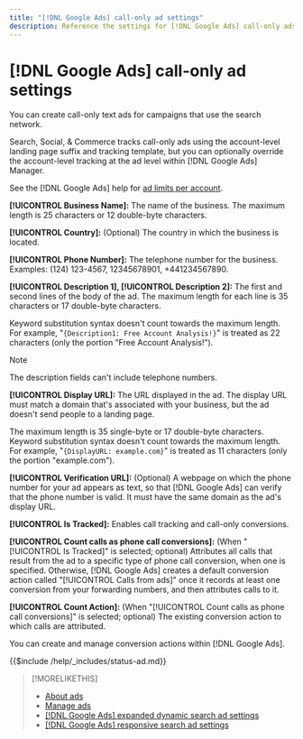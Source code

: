```yaml
---
title: "[!DNL Google Ads] call-only ad settings"
description: Reference the settings for [!DNL Google Ads] call-only ads.
---
```

# [!DNL Google Ads] call-only ad settings

You can create call-only text ads for campaigns that use the search network.

Search, Social, & Commerce tracks call-only ads using the account-level landing page suffix and tracking template, but you can optionally override the account-level tracking at the ad level within [!DNL Google Ads] Manager.

See the [!DNL Google Ads] help for [ad limits per account](https://support.google.com/google-ads/answer/6372658?hl=en).

<!-- ## Call-only Ad -->

<!-- hiding section header since there's only one section -->

**[!UICONTROL Business Name]:** The name of the business. The maximum length is 25 characters or 12 double-byte characters.

**[!UICONTROL Country]:** (Optional) The country in which the business is located.

**[!UICONTROL Phone Number]:** The telephone number for the business. Examples: (124) 123-4567, 12345678901, +441234567890.

**[!UICONTROL Description 1], [!UICONTROL Description 2]:** The first and second lines of the body of the ad. The maximum length for each line is 35 characters or 17 double-byte characters.

Keyword substitution syntax doesn't count towards the maximum length. For example, "`{Description1: Free Account Analysis!}`" is treated as 22 characters (only the portion "Free Account Analysis\!").

>[!NOTE]
>
>The description fields can't include telephone numbers.

**[!UICONTROL Display URL]:** The URL displayed in the ad. The display URL must match a domain that's associated with your business, but the ad doesn't send people to a landing page.

The maximum length is 35 single-byte or 17 double-byte characters. Keyword substitution syntax doesn't count towards the maximum length. For example, "`{DisplayURL: example.com}`" is treated as 11 characters (only the portion "example.com").

**[!UICONTROL Verification URL]:** (Optional) A webpage on which the phone number for your ad appears as text, so that [!DNL Google Ads] can verify that the phone number is valid. It must have the same domain as the ad's display URL.

**[!UICONTROL Is Tracked]:** Enables call tracking and call-only conversions.

**[!UICONTROL Count calls as phone call conversions]:** (When "[!UICONTROL Is Tracked]" is selected; optional) Attributes all calls that result from the ad to a specific type of phone call conversion, when one is specified. Otherwise, [!DNL Google Ads] creates a default conversion action called "[!UICONTROL Calls from ads]" once it records at least one conversion from your forwarding numbers, and then attributes calls to it.

**[!UICONTROL Count Action]:** (When "[!UICONTROL Count calls as phone call conversions]" is selected; optional)  The existing conversion action to which calls are attributed.

You can create and manage conversion actions within [!DNL Google Ads].

<!-- **[!UICONTROL Status]:** -->

{{$include /help/_includes/status-ad.md}}
 
>[!MORELIKETHIS]
>
>* [About ads](ad-about.md)
>* [Manage ads](ad-manage.md)
>* [[!DNL Google Ads] expanded dynamic search ad settings](ad-settings-google-dsa.md)
>* [[!DNL Google Ads] responsive search ad settings](ad-settings-google-rsa.md)
